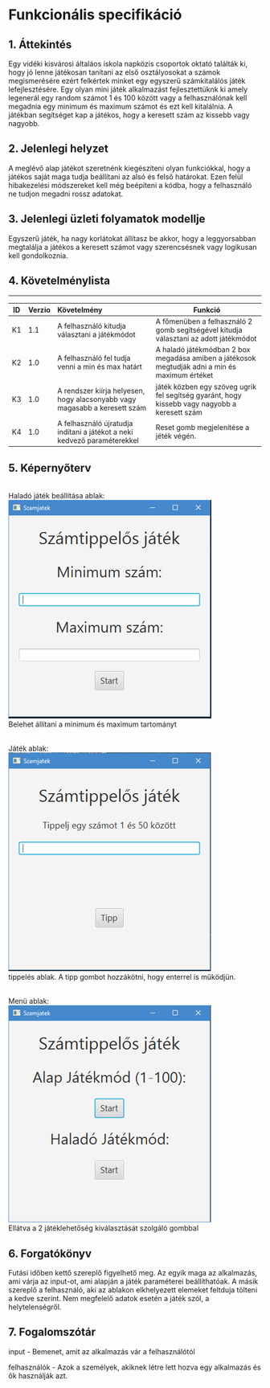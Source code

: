 # Funkcionális specifikáció
## 1. Áttekintés

Egy vidéki kisvárosi általáos iskola napközis csoportok oktató találták ki, hogy jó lenne játékosan tanítani az első osztályosokat a számok megismerésére ezért felkértek minket egy egyszerű számkitalálós játék lefejlesztésére.
Egy olyan mini játék alkalmazást fejlesztettüknk ki amely legenerál egy random számot 1 és 100 között vagy a felhasználónak kell megadnia egy minimum és maximum számot és ezt kell kitalálnia. 
A játékban segítséget kap a játékos, hogy a keresett szám az kissebb vagy nagyobb.

## 2. Jelenlegi helyzet
A meglévő alap játékot szeretnénk kiegészíteni olyan funkciókkal, hogy a játékos saját maga tudja beállítani az alsó és felső határokat. 
Ezen felül hibakezelési módszereket kell még beépíteni a kódba, hogy a felhasználó ne tudjon megadni rossz adatokat.  

## 3. Jelenlegi üzleti folyamatok modellje
Egyszerű játék, ha nagy korlátokat állítasz be akkor, hogy a leggyorsabban megtalálja a játékos a keresett számot vagy szerencsésnek vagy logikusan kell gondolkoznia.


## 4. Követelménylista
***
| ID         | Verzio  | Követelmény |  Funkció|
|:-------------:| ---- |:----------|--------|
| K1 | 1.1 | A felhasználó kitudja választani a játékmódot| A főmenüben a felhasználó 2 gomb segítségével kitudja választani az adott játékmódot |
| K2 | 1.0 | A felhasználó fel tudja venni a min és max határt | A haladó játékmódban 2 box megadása amiben a játékosok megtudják adni a min és maximum értéket|
| K3 | 1.0 |  A rendszer kiírja helyesen, hogy alacsonyabb vagy magasabb a keresett szám | játék közben egy szöveg ugrik fel segítség gyaránt, hogy kissebb vagy nagyobb a keresett szám|
| K4 | 1.0 |A felhasználó újratudja indítani a játékot a neki kedvező paraméterekkel | Reset gomb megjelenítése a jéték végén.|

## 5. Képernyőterv
<br>Haladó játék beállítása ablak:<br>
![Képernyőterv](Screenshot01.png)
<br>Belehet állítani a minimum és maximum tartományt<br>

<br>Játék ablak:<br>
![Képernyőterv](Screenshot02.png)
<br>tippelés ablak. A tipp gombot hozzákötni, hogy enterrel is működjün.<br>

<br>Menü ablak:<br>
![Képernyőterv](Screenshot03.png)
<br>Ellátva a 2 játéklehetőség kiválasztását szolgáló gombbal<br>

## 6. Forgatókönyv
Futási időben kettő szereplő figyelhető meg.
Az egyik maga az alkalmazás, ami várja az input-ot, ami alapján a játék paraméterei beállíthatóak.
A másik szereplő a felhasználó, aki az ablakon elkhelyezett elemeket feltduja tölteni a kedve szerint.
Nem megfelelő adatok esetén a játék szól, a helytelenségről.

## 7. Fogalomszótár
input - Bemenet, amit az alkalmazás vár a felhasználótól<br> 

felhasználók - Azok a személyek, akiknek létre lett hozva egy alkalmazás és ők használják azt.
